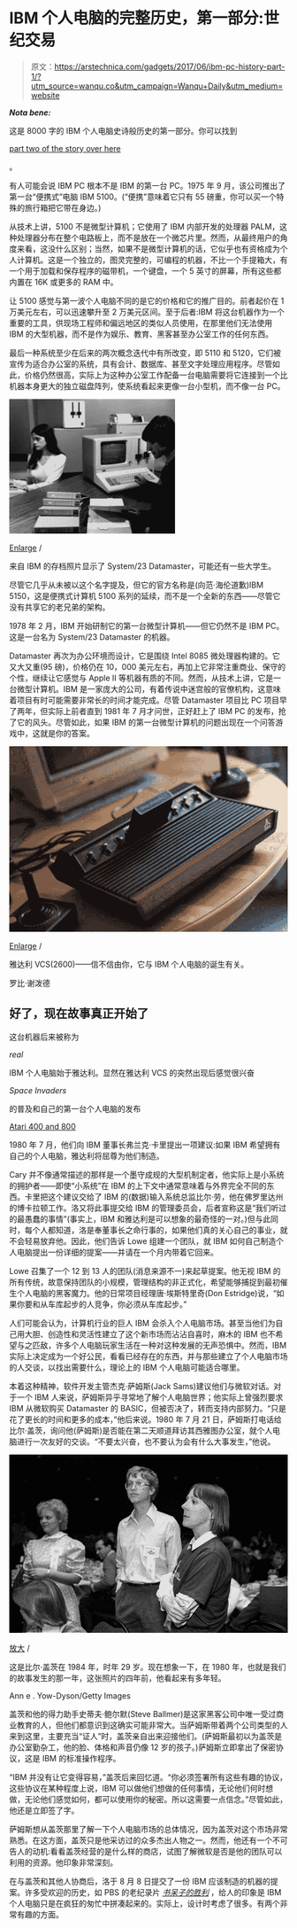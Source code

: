 # IBM 个人电脑的完整历史，第一部分:世纪交易

> 原文：<https://arstechnica.com/gadgets/2017/06/ibm-pc-history-part-1/?utm_source=wanqu.co&utm_campaign=Wanqu+Daily&utm_medium=website>

***Nota bene:***

这是 8000 字的 IBM 个人电脑史诗般历史的第一部分。你可以找到

[part two of the story over here](https://arstechnica.co.uk/gadgets/2017/07/ibm-pc-history-part-2/)

。

有人可能会说 IBM PC 根本不是 IBM 的第一台 PC。1975 年 9 月，该公司推出了第一台“便携式”电脑 IBM 5100。(“便携”意味着它只有 55 磅重，你可以买一个特殊的旅行箱把它带在身边。)

从技术上讲，5100 不是微型计算机；它使用了 IBM 内部开发的处理器 PALM，这种处理器分布在整个电路板上，而不是放在一个微芯片里。然而，从最终用户的角度来看，这没什么区别；当然，如果不是微型计算机的话，它似乎也有资格成为个人计算机。这是一个独立的，图灵完整的，可编程的机器，不比一个手提箱大，有一个用于加载和保存程序的磁带机，一个键盘，一个 5 英寸的屏幕，所有这些都内置在 16K 或更多的 RAM 中。

让 5100 感觉与第一波个人电脑不同的是它的价格和它的推广目的。前者起价在 1 万美元左右，可以迅速攀升至 2 万美元区间。至于后者:IBM 将这台机器作为一个重要的工具，供现场工程师和偏远地区的类似人员使用，在那里他们无法使用 IBM 的大型机器，而不是作为娱乐、教育、黑客甚至办公室工作的任何东西。

最后一种系统至少在后来的两次概念迭代中有所改变，即 5110 和 5120，它们被宣传为适合办公室的系统，具有会计、数据库、甚至文字处理应用程序。尽管如此，价格仍然很高，实际上为这种办公室工作配备一台电脑需要将它连接到一个比机器本身更大的独立磁盘阵列，使系统看起来更像一台小型机，而不像一台 PC。

[![An archive photo from IBM showing the System/23 Datamaster, and presumably some university students.](img/8188f96a8e888759c56b8aef9faa1f06.png)](https://cdn.arstechnica.net/wp-content/uploads/sites/3/2017/06/ibm-system-23-datamaster.jpg)

[Enlarge](https://cdn.arstechnica.net/wp-content/uploads/sites/3/2017/06/ibm-system-23-datamaster.jpg) /

来自 IBM 的存档照片显示了 System/23 Datamaster，可能还有一些大学生。





尽管它几乎从未被以这个名字提及，但它的官方名称是(向范·海伦道歉)IBM 5150，这是便携式计算机 5100 系列的延续，而不是一个全新的东西——尽管它没有共享它的老兄弟的架构。

1978 年 2 月，IBM 开始研制它的第一台微型计算机——但它仍然不是 IBM PC。这是一台名为 System/23 Datamaster 的机器。

Datamaster 再次为办公环境而设计，它是围绕 Intel 8085 微处理器构建的。它又大又重(95 磅)，价格仍在 10，000 美元左右，再加上它非常注重商业、保守的个性，继续让它感觉与 Apple II 等机器有质的不同。然而，从技术上讲，它是一台微型计算机。IBM 是一家庞大的公司，有着传说中迷宫般的官僚机构，这意味着项目有时可能需要非常长的时间才能完成。尽管 Datamaster 项目比 PC 项目早了两年，但实际上前者直到 1981 年 7 月才问世，正好赶上了 IBM PC 的发布，抢了它的风头。尽管如此，如果 IBM 的第一台微型计算机的问题出现在一个问答游戏中，这就是你的答案。

[![The Atari VCS (2600)—which, believe it or not, is involved with the genesis of the IBM PC.](img/8241274fc9c6d7a63c09837ff97bb879.png)](https://cdn.arstechnica.net/wp-content/uploads/sites/3/2017/06/GettyImages-162192476.jpg)

[Enlarge](https://cdn.arstechnica.net/wp-content/uploads/sites/3/2017/06/GettyImages-162192476.jpg) /

雅达利 VCS(2600)——信不信由你，它与 IBM 个人电脑的诞生有关。

罗比·谢泼德





## 好了，现在故事真正开始了

这台机器后来被称为

*real*

IBM 个人电脑始于雅达利。显然在雅达利 VCS 的突然出现后感觉很兴奋

*Space Invaders*

的普及和自己的第一台个人电脑的发布

[Atari 400 and 800](https://arstechnica.com/gadgets/2007/07/a-history-of-the-amiga-part-1/)

1980 年 7 月，他们向 IBM 董事长弗兰克·卡里提出一项建议:如果 IBM 希望拥有自己的个人电脑，雅达利将屈尊为他们制造。

Cary 并不像通常描述的那样是一个墨守成规的大型机制定者，他实际上是小系统的拥护者——即使“小系统”在 IBM 的上下文中通常意味着与外界完全不同的东西。卡里把这个建议交给了 IBM 的(数据)输入系统总监比尔·劳，他在佛罗里达州的博卡拉顿工作。洛又将此事提交给 IBM 的管理委员会，后者宣称这是“我们听过的最愚蠢的事情”(事实上，IBM 和雅达利是可以想象的最奇怪的一对。)但与此同时，每个人都知道，洛是奉董事长之命行事的，如果他们真的关心自己的事业，就不会轻易放弃他。因此，他们告诉 Lowe 组建一个团队，就 IBM 如何自己制造个人电脑提出一份详细的提案——并请在一个月内带着它回来。

Lowe 召集了一个 12 到 13 人的团队(消息来源不一)来起草提案。他无视 IBM 的所有传统，故意保持团队的小规模，管理结构的非正式化，希望能够捕捉到最初催生个人电脑的黑客魔力。他的日常项目经理唐·埃斯特里奇(Don Estridge)说，“如果你要和从车库起步的人竞争，你必须从车库起步。”

人们可能会认为，计算机行业的巨人 IBM 会杀入个人电脑市场。甚至当他们为自己用大胆、创造性和灵活性建立了这个新市场而沾沾自喜时，麻木的 IBM 也不希望与之匹敌，许多个人电脑玩家生活在一种对这种发展的无声恐惧中。然而，IBM 实际上决定成为一个好公民，看看已经存在的东西，并与那些建立了个人电脑市场的人交谈，以找出需要什么，理论上的 IBM 个人电脑可能适合哪里。

本着这种精神，软件开发主管杰克·萨姆斯(Jack Sams)建议他们与微软对话。对于一个 IBM 人来说，萨姆斯异乎寻常地了解个人电脑世界；他实际上曾强烈要求 IBM 从微软购买 Datamaster 的 BASIC，但被否决了，转而支持内部努力。“只是花了更长的时间和更多的成本，”他后来说。1980 年 7 月 21 日，萨姆斯打电话给比尔·盖茨，询问他(萨姆斯)是否能在第二天顺道拜访其西雅图办公室，就个人电脑进行一次友好的交谈。“不要太兴奋，也不要认为会有什么大事发生，”他说。

[![This is Bill Gates in 1984, aged 29\. Now imagine how young he looked four years before this image in 1980, the year our story takes place.](img/5fb6eacd101202921bc11dc6854a9de7.png)](https://cdn.arstechnica.net/wp-content/uploads/sites/3/2017/06/GettyImages-136019350.jpg) 

[放大](https://cdn.arstechnica.net/wp-content/uploads/sites/3/2017/06/GettyImages-136019350.jpg) /

这是比尔·盖茨在 1984 年，时年 29 岁。现在想象一下，在 1980 年，也就是我们的故事发生的那一年，这张照片的四年前，他看起来有多年轻。

Ann e . Yow-Dyson/Getty Images





盖茨和他的得力助手史蒂夫·鲍尔默(Steve Ballmer)是这家黑客公司中唯一受过商业教育的人，但他们都意识到这确实可能非常大。当萨姆斯带着两个公司类型的人来到这里，主要充当“证人”时，盖茨亲自出来迎接他们。(萨姆斯最初以为盖茨是办公室勤杂工，他的脸、体格和声音仍像 12 岁的孩子。)萨姆斯立即拿出了保密协议，这是 IBM 的标准操作程序。

“IBM 并没有让它变得容易，”盖茨后来回忆道。“你必须签署所有这些有趣的协议，这些协议在某种程度上说，IBM 可以做他们想做的任何事情，无论他们何时想做，无论他们感觉如何，都可以使用你的秘密。所以这需要一点信念。”尽管如此，他还是立即签了字。

萨姆斯想从盖茨那里了解一下个人电脑市场的总体情况，因为盖茨对这个市场非常熟悉。在这方面，盖茨只是他采访过的众多杰出人物之一。然而，他还有一个不可告人的动机:看看盖茨经营的是什么样的商店，试图了解微软是否是他的团队可以利用的资源。他印象非常深刻。

在与盖茨和其他人协商后，洛于 8 月 8 日提交了一份 IBM 应该制造的机器的提案。许多受欢迎的历史，如 PBS 的老纪录片 [*书呆子的胜利*](https://vimeo.com/124201377) ，给人的印象是 IBM 个人电脑只是在疯狂的匆忙中拼凑起来的。实际上，设计时考虑了很多。有两个非常有趣的方面。